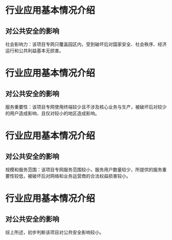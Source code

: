 # 行业应用基本情况介绍
## 对公共安全的影响
社会影响力：该项目专网只覆盖园区内，受到破坏后对国家安全、社会秩序、经济运行和公共利益基本无损害。
# 行业应用基本情况介绍
## 对公共安全的影响
服务重要性：该项目专网使用终端较少且不涉及核心业务与生产，被破坏后对较少的用户造成影响、且仅对较小的地区造成影响。
# 行业应用基本情况介绍
## 对公共安全的影响
规模和服务范围：该项目专网服务范围较小，服务用户数量较少，所提供的服务重要性较低，被破坏后对网络和业务运营商的合法权益损害较小。
# 行业应用基本情况介绍
## 对公共安全的影响
综上所述，初步判断该项目对公共安全影响较小。